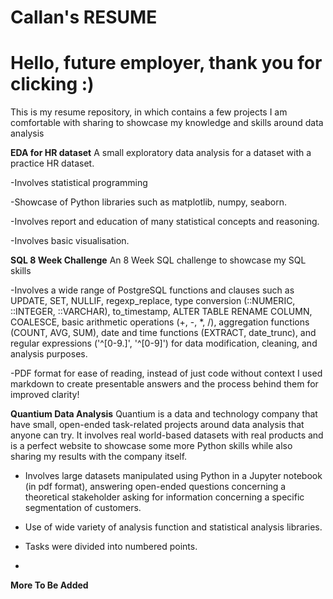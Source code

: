 # Callan's RESUME
# Hello, future employer, thank you for clicking :)
This is my resume repository, in which contains a few projects I am comfortable with sharing to showcase my knowledge and skills around data analysis

__EDA for HR dataset__
A small exploratory data analysis for a dataset with a practice HR dataset.

-Involves statistical programming

-Showcase of Python libraries such as matplotlib, numpy, seaborn.

-Involves report and education of many statistical concepts and reasoning.

-Involves basic visualisation.

__SQL 8 Week Challenge__
An 8 Week SQL challenge to showcase my SQL skills

-Involves a wide range of PostgreSQL functions and clauses such as UPDATE, SET, NULLIF, regexp_replace, type conversion (::NUMERIC, ::INTEGER, ::VARCHAR), to_timestamp, ALTER TABLE RENAME COLUMN, COALESCE, basic arithmetic operations (+, -, *, /), aggregation functions (COUNT, AVG, SUM), date and time functions (EXTRACT, date_trunc), and regular expressions ('^[0-9.]', '^[0-9]') for data modification, cleaning, and analysis purposes. 

-PDF format for ease of reading, instead of just code without context I used markdown to create presentable answers and the process behind them for improved clarity!


__Quantium Data Analysis__
Quantium is a data and technology company that have small, open-ended task-related projects around data analysis that anyone can try. It involves real world-based datasets with real products and is a perfect website to showcase some more Python skills while also sharing my results with the company itself.

- Involves large datasets manipulated using Python in a Jupyter notebook (in pdf format), answering open-ended questions concerning a theoretical stakeholder asking for information concerning a specific segmentation of customers.

- Use of wide variety of analysis function and statistical analysis libraries. 

- Tasks were divided into numbered points.
-  
__More To Be Added__
